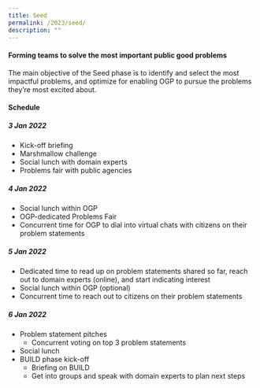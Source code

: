 ```yaml
---
title: Seed
permalink: /2023/seed/
description: ""
---
```


#### Forming teams to solve the most important public good problems

The main objective of the Seed phase is to identify and select the most impactful problems, and optimize for enabling OGP to pursue the problems they’re most excited about.

#### Schedule
##### 3 Jan 2022
* Kick-off briefing
* Marshmallow challenge
* Social lunch with domain experts
* Problems fair with public agencies

##### 4 Jan 2022
* Social lunch within OGP
* OGP-dedicated Problems Fair
* Concurrent time for OGP to dial into virtual chats with citizens on their problem statements

##### 5 Jan 2022
* Dedicated time to read up on problem statements shared so far, reach out to domain experts (online), and start indicating interest
* Social lunch within OGP (optional)
* Concurrent time to reach out to citizens on their problem statements

##### 6 Jan 2022

* Problem statement pitches
	* Concurrent voting on top 3 problem statements
* Social lunch
* BUILD phase kick-off 
	* Briefing on BUILD    
	* Get into groups and speak with domain experts to plan next steps
    





